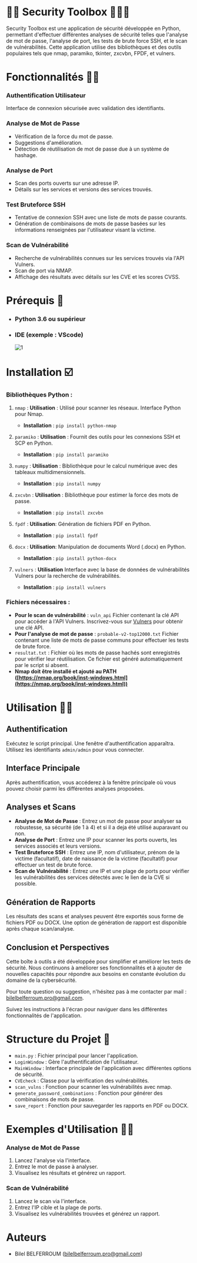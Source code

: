 # 📑📝 Security Toolbox 📄👨‍💻

Security Toolbox est une application de sécurité développée en Python, permettant d'effectuer différentes analyses de sécurité telles que l'analyse de mot de passe, l'analyse de port, les tests de brute force SSH, et le scan de vulnérabilités. Cette application utilise des bibliothèques et des outils populaires tels que nmap, paramiko, tkinter, zxcvbn, FPDF, et vulners.

# Fonctionnalités 👨‍💻

### Authentification Utilisateur

Interface de connexion sécurisée avec validation des identifiants.

### Analyse de Mot de Passe

- Vérification de la force du mot de passe.
- Suggestions d'amélioration.
- Détection de réutilisation de mot de passe due à un système de hashage.

### Analyse de Port

- Scan des ports ouverts sur une adresse IP.
- Détails sur les services et versions des services trouvés.

### Test Bruteforce SSH

- Tentative de connexion SSH avec une liste de mots de passe courants.
- Génération de combinaisons de mots de passe basées sur les informations renseignées par l'utilisateur visant la victime.

### Scan de Vulnérabilité

- Recherche de vulnérabilités connues sur les services trouvés via l'API Vulners.
- Scan de port via NMAP.
- Affichage des résultats avec détails sur les CVE et les scores CVSS.

# Prérequis 📝

- ### Python 3.6 ou supérieur
- ### IDE (exemple : VScode)
  ![1](https://raw.githubusercontent.com/SP-XD/SP-XD/main/images/dev-working_rounded.gif)

# Installation ☑️

### Bibliothèques Python :

1. `nmap` : **Utilisation** : Utilisé pour scanner les réseaux. Interface Python pour Nmap.
   - **Installation** : `pip install python-nmap`
   
2. `paramiko` : **Utilisation** : Fournit des outils pour les connexions SSH et SCP en Python.
   - **Installation** : `pip install paramiko`

3. `numpy` : **Utilisation** : Bibliothèque pour le calcul numérique avec des tableaux multidimensionnels.
   - **Installation** : `pip install numpy`

4. `zxcvbn` : **Utilisation** : Bibliothèque pour estimer la force des mots de passe.
   - **Installation** : `pip install zxcvbn`

5. `fpdf` : **Utilisation**: Génération de fichiers PDF en Python.
   - **Installation** : `pip install fpdf`

6. `docx` : **Utilisation**: Manipulation de documents Word (.docx) en Python.
   - **Installation** : `pip install python-docx`

7. `vulners` : **Utilisation** Interface avec la base de données de vulnérabilités Vulners pour la recherche de vulnérabilités.
   - **Installation** : `pip install vulners`

### Fichiers nécessaires :

- **Pour le scan de vulnérabilité** : `vuln_api` Fichier contenant la clé API pour accéder à l'API Vulners. Inscrivez-vous sur [Vulners](https://vulners.com/) pour obtenir une clé API.
- **Pour l'analyse de mot de passe** : `probable-v2-top12000.txt` Fichier contenant une liste de mots de passe communs pour effectuer les tests de brute force.
- `resultat.txt` : Fichier où les mots de passe hachés sont enregistrés pour vérifier leur réutilisation. Ce fichier est généré automatiquement par le script si absent.
- **Nmap doit être installé et ajouté au PATH ([https://nmap.org/book/inst-windows.html](https://nmap.org/book/inst-windows.html))**

# Utilisation 👨‍💻

## Authentification
Exécutez le script principal. Une fenêtre d'authentification apparaîtra. Utilisez les identifiants `admin/admin` pour vous connecter.

## Interface Principale
Après authentification, vous accéderez à la fenêtre principale où vous pouvez choisir parmi les différentes analyses proposées.

## Analyses et Scans
- **Analyse de Mot de Passe** : Entrez un mot de passe pour analyser sa robustesse, sa sécurité (de 1 à 4) et si il a deja été utilisé auparavant ou non.
- **Analyse de Port** : Entrez une IP pour scanner les ports ouverts, les services associés et leurs versions.
- **Test Bruteforce SSH** : Entrez une IP, nom d'utilisateur, prénom de la victime (facultatif), date de naissance de la victime (facultatif) pour effectuer un test de brute force.
- **Scan de Vulnérabilité** : Entrez une IP et une plage de ports pour vérifier les vulnérabilités des services détectés avec le lien de la CVE si possible.

## Génération de Rapports
Les résultats des scans et analyses peuvent être exportés sous forme de fichiers PDF ou DOCX. Une option de génération de rapport est disponible après chaque scan/analyse.

## Conclusion et Perspectives
Cette boîte à outils a été développée pour simplifier et améliorer les tests de sécurité. Nous continuons à améliorer ses fonctionnalités et à ajouter de nouvelles capacités pour répondre aux besoins en constante évolution du domaine de la cybersécurité.

Pour toute question ou suggestion, n'hésitez pas à me contacter par mail : bilelbelferroum.pro@gmail.com.

Suivez les instructions à l'écran pour naviguer dans les différentes fonctionnalités de l'application.

# Structure du Projet 📝
- `main.py` : Fichier principal pour lancer l'application.
- `LoginWindow` : Gère l'authentification de l'utilisateur.
- `MainWindow` : Interface principale de l'application avec différentes options de sécurité.
- `CVEcheck` : Classe pour la vérification des vulnérabilités.
- `scan_vulns` : Fonction pour scanner les vulnérabilités avec nmap.
- `generate_password_combinations` : Fonction pour générer des combinaisons de mots de passe.
- `save_report` : Fonction pour sauvegarder les rapports en PDF ou DOCX.

# Exemples d'Utilisation 👨‍💻

### Analyse de Mot de Passe
1. Lancez l'analyse via l'interface.
2. Entrez le mot de passe à analyser.
3. Visualisez les résultats et générez un rapport.

### Scan de Vulnérabilité
1. Lancez le scan via l'interface.
2. Entrez l'IP cible et la plage de ports.
3. Visualisez les vulnérabilités trouvées et générez un rapport.

# Auteurs
- Bilel BELFERROUM (bilelbelferroum.pro@gmail.com)
